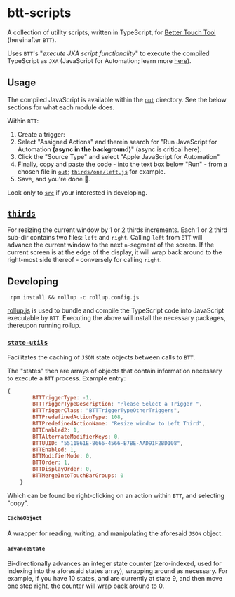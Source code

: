# btt-scripts

A collection of utility scripts, written in TypeScript, for [Better Touch Tool](https://bettertouchtool.com) (hereinafter `BTT`).

Uses `BTT`'s "_execute JXA script functionality_" to execute the compiled TypeScript as `JXA` (JavaScript for Automation; learn more [here](https://github.com/JXA-Cookbook/JXA-Cookbook)).

## Usage

The compiled JavaScript is available within the [`out`](out/) directory.
See the below sections for what each module does.

Within `BTT`:

1.  Create a trigger:
2.  Select "Assigned Actions" and therein search for "Run JavaScript for Automation **(async in the background)**" (async is critical here).
3.  Click the "Source Type" and select "Apple JavaScript for Automation"
4.  Finally, copy and paste the code - into the text box below "Run" - from a chosen file in [`out`](out/); [`thirds/one/left.js`](out/thirds/one/left.js) for example.
5.  Save, and you're done 🎉.

Look only to [`src`](src/) if your interested in developing.

## [`thirds`](src/thirds/)

For resizing the current window by 1 or 2 thirds increments. Each 1 or 2 third sub-dir contains two files: `left` and `right`. Calling `left` from `BTT` will advance the current window to the next `n`-segment of the screen. If the current screen is at the edge of the display, it will wrap back around to the right-most side thereof - conversely for calling `right`.

## Developing

     npm install && rollup -c rollup.config.js

[rollup.js](https://rollupjs.org/guide/en/) is used to bundle and compile the TypeScript code into JavaScript executable by `BTT`. Executing the above will install the necessary packages, thereupon running rollup.

### [`state-utils`](src/state-utils.ts)

Facilitates the caching of `JSON` state objects between calls to `BTT`.

The "states" then are arrays of objects that contain information necessary to execute a `BTT` process. Example entry:

```js
{
        BTTTriggerType: -1,
        BTTTriggerTypeDescription: "Please Select a Trigger ",
        BTTTriggerClass: "BTTTriggerTypeOtherTriggers",
        BTTPredefinedActionType: 108,
        BTTPredefinedActionName: "Resize window to Left Third",
        BTTEnabled2: 1,
        BTTAlternateModifierKeys: 0,
        BTTUUID: "5511861E-8666-4566-B7BE-AAD91F2BD108",
        BTTEnabled: 1,
        BTTModifierMode: 0,
        BTTOrder: 1,
        BTTDisplayOrder: 0,
        BTTMergeIntoTouchBarGroups: 0
    }
```

Which can be found be right-clicking on an action within `BTT`, and selecting "copy".

#### `CacheObject`

A wrapper for reading, writing, and manipulating the aforesaid `JSON` object.

#### `advanceState`

Bi-directionally advances an integer state counter (zero-indexed, used for indexing into the aforesaid states array), wrapping around as necessary. For example, if you have 10 states, and are currently at state 9, and then move one step right, the counter will wrap back around to 0.
